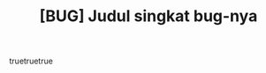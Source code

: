 ---
name: Lapor Bug
description: Gunakan ini kalau nemu bug
title: "[BUG] Judul singkat bug-nya"
labels: [bug]
assignees: []

body:
  - type: markdown
    attributes:
      value: |
        Makasih udah bantu laporan bug!

  - type: input
    id: what-happened
    attributes:
      label: Apa yang terjadi?
      placeholder: Jelasin bug-nya...
    validations:
      required: true

  - type: input
    id: expected
    attributes:
      label: Harusnya gimana?
      placeholder: Jelasin perilaku yang lo harapin
      required: true
---